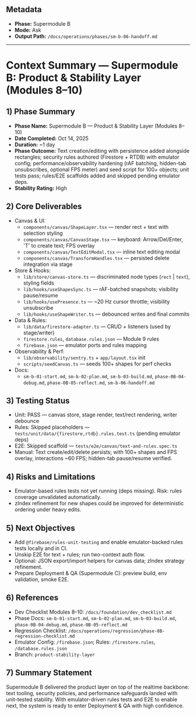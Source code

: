 ## Metadata
- **Phase:** Supermodule B
- **Mode:** Ask
- **Output Path:** `/docs/operations/phases/sm-b-06-handoff.md`

---

# Context Summary — Supermodule B: Product & Stability Layer (Modules 8–10)

## 1) Phase Summary
- **Phase Name:** Supermodule B — Product & Stability Layer (Modules 8–10)
- **Date Completed:** Oct 14, 2025
- **Duration:** ~1 day
- **Phase Outcome:** Text creation/editing with persistence added alongside rectangles; security rules authored (Firestore + RTDB) with emulator config; performance/observability hardening (rAF batching, hidden-tab unsubscribes, optional FPS meter) and seed script for 100+ objects; unit tests pass; rules/E2E scaffolds added and skipped pending emulator deps.
- **Stability Rating:** High

## 2) Core Deliverables
- Canvas & UI:
  - `components/canvas/ShapeLayer.tsx` — render rect + text with selection styling
  - `components/canvas/CanvasStage.tsx` — keyboard: Arrow/Del/Enter, 'T' to create text; FPS overlay
  - `components/canvas/TextEditModal.tsx` — inline text editing modal
  - `components/canvas/TransformHandles.tsx` — persisted delete integration via stage
- Store & Hooks:
  - `lib/store/canvas-store.ts` — discriminated node types (`rect` | `text`), styling fields
  - `lib/hooks/useShapesSync.ts` — rAF-batched snapshots; visibility pause/resume
  - `lib/hooks/usePresence.ts` — ~20 Hz cursor throttle; visibility unsubscribe
  - `lib/hooks/useShapeWriter.ts` — debounced writes and final commits
- Data & Rules:
  - `lib/data/firestore-adapter.ts` — CRUD + listeners (used by stage/writer)
  - `firestore.rules`, `database.rules.json` — Module 9 rules
  - `firebase.json` — emulator ports and rules mapping
- Observability & Perf:
  - `lib/observability/sentry.ts` + `app/layout.tsx` init
  - `scripts/seedCanvas.ts` — seeds 100+ shapes for perf checks
- Docs:
  - `sm-b-01-start.md`, `sm-b-02-plan.md`, `sm-b-03-build.md`, `phase-0B-04-debug.md`, `phase-0B-05-reflect.md`, `sm-b-06-handoff.md`

## 3) Testing Status
- Unit: PASS — canvas store, stage render, text/rect rendering, writer debounce
- Rules: Skipped placeholders — `tests/unit/data/{firestore,rtdb}.rules.test.ts` (pending emulator deps)
- E2E: Skipped scaffold — `tests/e2e/canvas/text-and-rules.spec.ts`
- Manual: Text create/edit/delete persists; with 100+ shapes and FPS overlay, interactions ~60 FPS; hidden-tab pause/resume verified.

## 4) Risks and Limitations
- Emulator-based rules tests not yet running (deps missing). Risk: rules coverage unvalidated automatically.
- zIndex refinement for new shapes could be improved for deterministic ordering under heavy edits.

## 5) Next Objectives
- Add `@firebase/rules-unit-testing` and enable emulator-backed rules tests locally and in CI.
- Unskip E2E for text + rules; run two-context auth flow.
- Optional: JSON export/import helpers for canvas data; zIndex strategy refinement.
- Prepare Deployment & QA (Supermodule C): preview build, env validation, smoke E2E.

## 6) References
- Dev Checklist Modules 8–10: `/docs/foundation/dev_checklist.md`
- Phase Docs: `sm-b-01-start.md`, `sm-b-02-plan.md`, `sm-b-03-build.md`, `phase-0B-04-debug.md`, `phase-0B-05-reflect.md`
- Regression Checklist: `/docs/operations/regression/phase-0B-regression-checklist.md`
- Emulator Config: `/firebase.json`; Rules: `/firestore.rules`, `/database.rules.json`
- Branch: `product-stability-layer`

## 7) Summary Statement
Supermodule B delivered the product layer on top of the realtime backbone: text tooling, security policies, and performance safeguards landed with unit-tested stability. With emulator-driven rules tests and E2E to enable next, the system is ready to enter Deployment & QA with high confidence.


